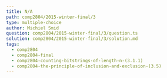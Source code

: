 ```yaml
---
title: N/A
path: comp2804/2015-winter-final/3
type: multiple-choice
author: Michiel Smid
question: comp2804/2015-winter-final/3/question.ts
solution: comp2804/2015-winter-final/3/solution.md
tags:
  - comp2804
  - comp2804-final
  - comp2804-counting-bitstrings-of-length-n-(3.1.1)
  - comp2804-the-principle-of-inclusion-and-exclusion-(3.5)
---
```

